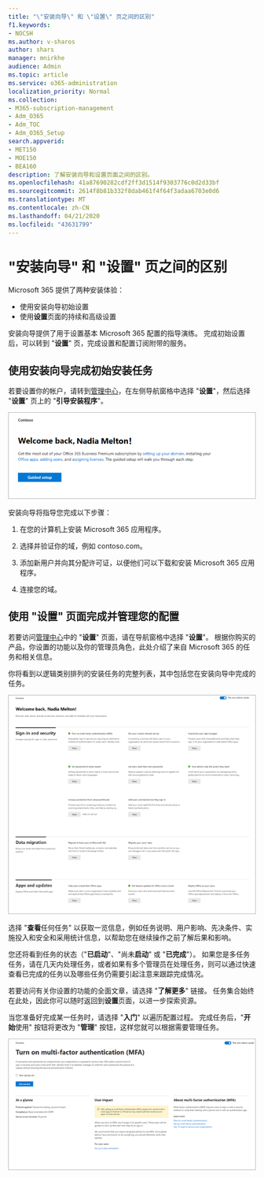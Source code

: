```yaml
---
title: "\"安装向导\" 和 \"设置\" 页之间的区别"
f1.keywords:
- NOCSH
ms.author: v-sharos
author: shars
manager: mnirkhe
audience: Admin
ms.topic: article
ms.service: o365-administration
localization_priority: Normal
ms.collection:
- M365-subscription-management
- Adm_O365
- Adm_TOC
- Adm_O365_Setup
search.appverid:
- MET150
- MOE150
- BEA160
description: 了解安装向导和设置页面之间的区别。
ms.openlocfilehash: 41a87690282cdf2ff3d1514f9303776c0d2d33bf
ms.sourcegitcommit: 2614f8b81b332f8dab461f4f64f3adaa6703e0d6
ms.translationtype: MT
ms.contentlocale: zh-CN
ms.lasthandoff: 04/21/2020
ms.locfileid: "43631799"
---
```

# <a name="difference-between-the-setup-wizard-and-the-setup-page"></a>"安装向导" 和 "设置" 页之间的区别

Microsoft 365 提供了两种安装体验： 

- 使用安装向导初始设置
- 使用**设置**页面的持续和高级设置

安装向导提供了用于设置基本 Microsoft 365 配置的指导演练。 完成初始设置后，可以转到 "**设置**" 页，完成设置和配置订阅附带的服务。

## <a name="use-the-setup-wizard-to-complete-initial-setup-tasks"></a>使用安装向导完成初始安装任务

若要设置你的帐户，请转到[管理中心](https://go.microsoft.com/fwlink/p/?linkid=2024339)，在左侧导航窗格中选择 "**设置**"，然后选择 "**设置**" 页上的 "**引导安装程序**"。

![启动 Microsoft 365 应用程序商业版安装向导](../../media/o365b-guided-setup.png)

安装向导将指导您完成以下步骤：

1. 在您的计算机上安装 Microsoft 365 应用程序。

2. 选择并验证你的域，例如 contoso.com。

3. 添加新用户并向其分配许可证，以便他们可以下载和安装 Microsoft 365 应用程序。

4. 连接您的域。

## <a name="use-the-setup-page-to-complete-and-manage-your-configuration"></a>使用 "设置" 页面完成并管理您的配置

若要访问[管理中心](https://go.microsoft.com/fwlink/p/?linkid=2024339)中的 "**设置**" 页面，请在导航窗格中选择 "**设置**"。 根据你购买的产品，你设置的功能以及你的管理员角色，此处介绍了来自 Microsoft 365 的任务和相关信息。

你将看到以逻辑类别排列的安装任务的完整列表，其中包括您在安装向导中完成的任务。

![Microsoft 365 商业版设置页面](../../media/o365b-setup-page.png)

选择 "**查看**任何任务" 以获取一览信息，例如任务说明、用户影响、先决条件、实施投入和安全和采用统计信息，以帮助您在继续操作之前了解后果和影响。

您还将看到任务的状态（"**已启动**"、"尚未**启动**" 或 "**已完成**"）。 如果您是多任务任务，请在几天内处理任务，或者如果有多个管理员在处理任务，则可以通过快速查看已完成的任务以及哪些任务仍需要引起注意来跟踪完成情况。 

若要访问有关你设置的功能的全面文章，请选择 "**了解更多**" 链接。 任务集合始终在此处，因此你可以随时返回到**设置**页面，以进一步探索资源。

当您准备好完成某一任务时，请选择 "**入门**" 以遍历配置过程。 完成任务后，"**开始**使用" 按钮将更改为 "**管理**" 按钮，这样您就可以根据需要管理任务。

![显示一览信息的任务视图](../../media/o365b-at-a-glance.png)

